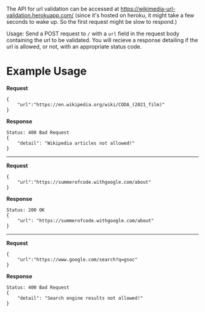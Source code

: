 The API for url validation can be accessed at https://wikimedia-url-validation.herokuapp.com/ (since it's hosted on heroku, it might take a few seconds to wake up. So the first request might be slow to respond.)

Usage: Send a POST request to `/` with a `url` field in the request body containing the url to be validated. You will recieve a response detailing if the url is allowed, or not, with an appropriate status code.

# Example Usage

**Request**
```
{
    "url":"https://en.wikipedia.org/wiki/CODA_(2021_film)"
}
```
**Response**
```
Status: 400 Bad Request
{
    "detail": "Wikipedia articles not allowed!"
}
```
---
**Request**
```
{
    "url":"https://summerofcode.withgoogle.com/about"
}
```
**Response**
```
Status: 200 OK
{
    "url": "https://summerofcode.withgoogle.com/about"
}
```
---
**Request**
```
{
    "url":"https://www.google.com/search?q=gsoc"
}
```
**Response**
```
Status: 400 Bad Request
{
    "detail": "Search engine results not allowed!"
}
```